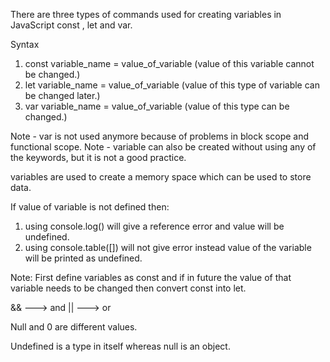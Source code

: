 There are three types of commands used for creating variables in JavaScript 
const , let and var.

Syntax 
1. const variable_name = value_of_variable (value of this variable cannot be changed.)
2. let variable_name = value_of_variable (value of this type of variable can be changed later.)
3. var variable_name = value_of_variable (value of  this type can be changed.)

Note - var is not used anymore because of problems in block scope and functional scope.
Note - variable can also be created without using any of the keywords, but it is not a good practice.

variables are used to create a memory space which can be used to store data.

If value of variable is not defined then:
1. using console.log() will give a reference error and value will be undefined.
2. using console.table([]) will not give error instead value of the variable will be printed as undefined.

Note: First define variables as const and if in future the value of that variable needs to be changed then convert const into let.

&& ---> and 
|| ---> or

Null and 0 are different values.

Undefined is a type in itself whereas null is an object.


